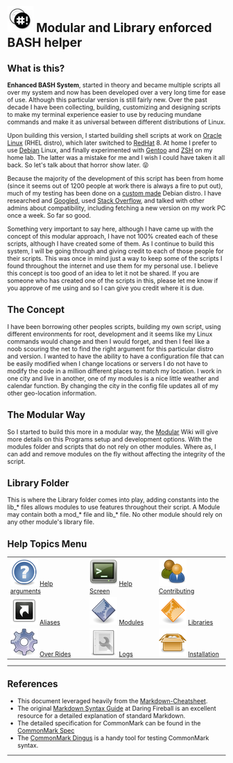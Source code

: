 # <img src="./images/icons/bash-icon-12.jpg" width="60" /> Modular and Library enforced BASH helper 

## What is this?
 **Enhanced BASH System**, started in theory and became multiple scripts all over my system and now has been developed over a very long time for ease of use. Although this particular version is still fairly new. Over the past decade I have been collecting, building, customizing and designing scripts to make my terminal experience easier to use by reducing mundane commands and make it as universal between different distributions of Linux.

Upon building this version, I started building shell scripts at work on [Oracle Linux](https://www.oracle.com/linux/) (RHEL distro), which later switched to [RedHat](https://www.redhat.com/) 8. At home I prefer to use [Debian](https://www.debian.org/) Linux, and finally experimented with [Gentoo](https://www.gentoo.org/) and [ZSH](http://zsh.sourceforge.net/) on my home lab. The latter was a mistake for me and I wish I could have taken it all back. So let's talk about that horror show later. :stuck_out_tongue_closed_eyes:

Because the majority of the development of this script has been from home (since it seems out of 1200 people at work there is always a fire to put out), much of my testing has been done on a [custom made](http://www.linuxfromscratch.org/) Debian distro. I have researched and [Googled](https://www.google.com/), used [Stack Overflow](http://www.stackoverflow.com/), and talked with other admins about compatibility, including fetching a new version on my work PC once a week. So far so good.

Something very important to say here, although I have came up with the concept of this modular approach, I have not 100% created each of these scripts, although I have created some of them. As I continue to build this system, I will be going through and giving credit to each of those people for their scripts. This was once in mind just a way to keep some of the scripts I found throughout the internet and use them for my personal use. I believe this concept is too good of an idea to let it not be shared. If you are someone who has created one of the scripts in this, please let me know if you approve of me using and so I can give you credit where it is due.

## The Concept
I have been borrowing other peoples scripts, building my own script, using different environments for root, development and it seems like my Linux commands would change and then I would forget, and then I feel like a noob scouring the net to find the right argument for this particular distro and version. I wanted to have the ability to have a configuration file that can be easily modified when I change locations or servers I do not have to modify the code in a million different places to match my location. I work in one city and live in another, one of my modules is a nice little weather and calendar function. By changing the city in the config file updates all of my other geo-location information.

## The Modular Way

So I started to build this more in a modular way, the [Modular](modules.md) Wiki will give more details on this Programs setup and development options. With the modules folder and scripts that do not rely on other modules. Where as, I can add and remove modules on the fly without affecting the integrity of the script.

## Library Folder

This is where the Library folder comes into play, adding constants into the lib_* files allows modules to use features throughout their script. A Module may contain both a mod_* file and lib_* file. No other module should rely on any other module's library file.

## Help Topics Menu
|   |   |   |
|---|---|---|
| [<img src="./images/icons/browser_help.png">](help-arguments.md) [Help arguments](help-arguments.md)  |  [<img src="./images/icons/terminal_utilities.png" />](help-screen.md) [Help Screen](help-screen.md)  |  [<img src="./images/icons/system_users.png">](contributing.md) [Contributing](contributing.md)  |
| [<img src="./images/icons/alias.png" />](aliases.md) [Aliases](aliases.md)                            |  [<img src="./images/icons/application_executable.png" />](modules.md) [Modules](modules.md) | [<img src="./images/icons/applications_other.png" />](libraries.md) [Libraries](libraries.md)  |
| [<img src="./images/icons/applications_system.png" />](over-rides.md) [Over Rides](over-rides.md)  |  [<img src="./images/icons/document_properties.png" />](logs.md) [Logs](logs.md)  |  [<img src="./images/icons/generic_package.png" />](installation.md) [Installation](installation.md) |

___
>>>
## References

- This document leveraged heavily from the [Markdown-Cheatsheet](https://github.com/adam-p/markdown-here/wiki/Markdown-Cheatsheet).
- The original [Markdown Syntax Guide](https://daringfireball.net/projects/markdown/syntax)
  at Daring Fireball is an excellent resource for a detailed explanation of standard Markdown.
- The detailed specification for CommonMark can be found in the [CommonMark Spec](https://spec.commonmark.org/current/)
- The [CommonMark Dingus](http://try.commonmark.org) is a handy tool for testing CommonMark syntax.
>>>
___
